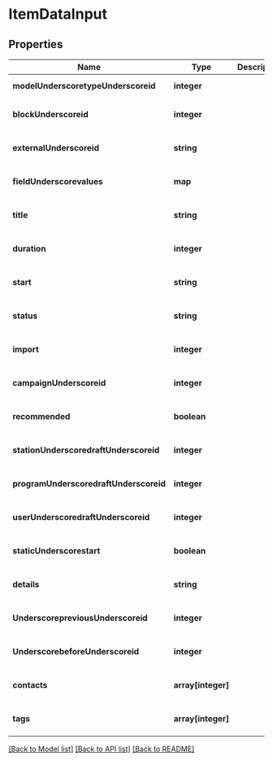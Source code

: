 # ItemDataInput

## Properties
Name | Type | Description | Notes
------------ | ------------- | ------------- | -------------
**modelUnderscoretypeUnderscoreid** | **integer** |  | [default to null]
**blockUnderscoreid** | **integer** |  | [optional] [default to null]
**externalUnderscoreid** | **string** |  | [optional] [default to null]
**fieldUnderscorevalues** | **map** |  | [optional] [default to null]
**title** | **string** |  | [optional] [default to null]
**duration** | **integer** |  | [optional] [default to null]
**start** | **string** |  | [optional] [default to null]
**status** | **string** |  | [optional] [default to null]
**import** | **integer** |  | [optional] [default to null]
**campaignUnderscoreid** | **integer** |  | [optional] [default to null]
**recommended** | **boolean** |  | [optional] [default to null]
**stationUnderscoredraftUnderscoreid** | **integer** |  | [optional] [default to null]
**programUnderscoredraftUnderscoreid** | **integer** |  | [optional] [default to null]
**userUnderscoredraftUnderscoreid** | **integer** |  | [optional] [default to null]
**staticUnderscorestart** | **boolean** |  | [optional] [default to null]
**details** | **string** |  | [optional] [default to null]
**UnderscorepreviousUnderscoreid** | **integer** |  | [optional] [default to null]
**UnderscorebeforeUnderscoreid** | **integer** |  | [optional] [default to null]
**contacts** | **array[integer]** |  | [optional] [default to null]
**tags** | **array[integer]** |  | [optional] [default to null]

[[Back to Model list]](../README.md#documentation-for-models) [[Back to API list]](../README.md#documentation-for-api-endpoints) [[Back to README]](../README.md)


